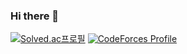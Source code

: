 ### Hi there 👋

<!--
**sleepy-lynx/sleepy-lynx** is a ✨ _special_ ✨ repository because its `README.md` (this file) appears on your GitHub profile.

Here are some ideas to get you started:

- 🔭 I’m currently working on ...
- 🌱 I’m currently learning ...
- 👯 I’m looking to collaborate on ...
- 🤔 I’m looking for help with ...
- 💬 Ask me about ...
- 📫 How to reach me: ...
- 😄 Pronouns: ...
- ⚡ Fun fact: ...
-->

[![Solved.ac프로필](http://mazassumnida.wtf/api/v2/generate_badge?boj=hyeseungmoon)](https://solved.ac/hyeseungmoon)
[![CodeForces Profile](https://cf.leed.at?id=sleepy-lynx)](https://codeforces.com/profile/sleepy-lynx)
